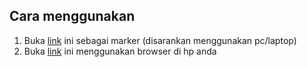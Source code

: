 ## Cara menggunakan
1. Buka <a href="https://raw.githubusercontent.com/2018-RealitasVirtualAugmentasi/tugas2-arjs-andikaandra/master/assets/marker.png">link</a> ini sebagai marker (disarankan menggunakan pc/laptop)
2. Buka <a href="https://rawgit.com/2018-RealitasVirtualAugmentasi/tugas2-arjs-andikaandra/master/index.html">link</a> ini menggunakan browser di hp anda
